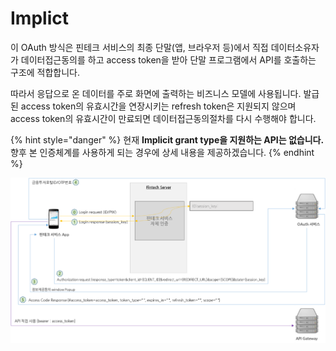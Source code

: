 # Implict

이 OAuth 방식은 핀테크 서비스의 최종 단말\(앱, 브라우저 등\)에서 직접 데이터소유자가 데이터접근동의를 하고 access token을 받아 단말 프로그램에서 API를 호출하는 구조에 적합합니다.

따라서 응답으로 온 데이터를 주로 화면에 출력하는 비즈니스 모델에 사용됩니다. 발급된 access token의 유효시간을 연장시키는 refresh token은 지원되지 않으며 access token의 유효시간이 만료되면 데이터접근동의절차를 다시 수행해야 합니다.

{% hint style="danger" %}
현재 **Implicit grant type을 지원하는 API는 없습니다.**    
향후 본 인증체계를 사용하게 되는 경우에 상세 내용을 제공하겠습니다.
{% endhint %}



![Implicit Grant Flow &#xC808;&#xCC28;](../../.gitbook/assets/image%20%2846%29.png)

